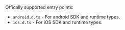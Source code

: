 Offically supported entry points:
 - `android.d.ts` - For android SDK and runtime types.
 - `ios.d.ts` - For iOS SDK and runtime types.
